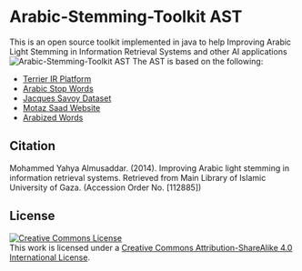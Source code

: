 # Arabic-Stemming-Toolkit AST
This is an open source toolkit implemented in java to help Improving Arabic Light Stemming in Information Retrieval Systems and other AI applications
<img alt="Arabic-Stemming-Toolkit AST" style="border-width:0" src="https://www.dropbox.com/s/a9g9lfe6ipcrh0n/AST.png?dl=0" />
The AST is based  on the following:
  - [Terrier IR Platform]
  - [Arabic Stop Words]
  - [Jacques Savoy Dataset]
  - [Motaz Saad Website]
  - [Arabized Words]

Citation
----
Mohammed Yahya Almusaddar. (2014). Improving Arabic light stemming in information retrieval systems. Retrieved from Main Library of Islamic University of Gaza. (Accession Order No. [112885])

License
----
<a rel="license" href="http://creativecommons.org/licenses/by-sa/4.0/"><img alt="Creative Commons License" style="border-width:0" src="https://i.creativecommons.org/l/by-sa/4.0/88x31.png" /></a><br />This work is licensed under a <a rel="license" href="http://creativecommons.org/licenses/by-sa/4.0/">Creative Commons Attribution-ShareAlike 4.0 International License</a>.

[Terrier IR Platform]:http://terrier.org/
[Arabic Stop Words]:http://arabicstopwords.sourceforge.net
[Jacques Savoy Dataset]:http://members.unine.ch/jacques.savoy/clef
[Motaz Saad Website]:https://sites.google.com/site/motazsite
[Arabized Words]:http://ar.wiktionary.org/wiki/%D8%AA%D8%B5%D9%86%D9%8A%D9%81:%D9%83%D9%84%D9%85%D8%A7%D8%AA_%D9%85%D8%B9%D8%B1%D8%A8%D8%A9
